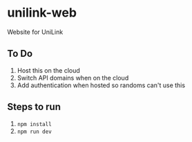 # unilink-web

Website for UniLink

## To Do

1. Host this on the cloud
2. Switch API domains when on the cloud
3. Add authentication when hosted so randoms can't use this

## Steps to run

1. `npm install`
2. `npm run dev`
